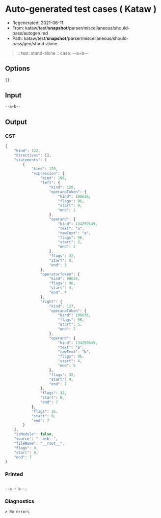 # Auto-generated test cases ( Kataw )
- Regenerated: 2021-06-11
- From: kataw/test/__snapshot__/parser/miscellaneous/should-pass/autogen.md
- Path: kataw/test/__snapshot__/parser/miscellaneous/should-pass/gen/stand-alone
> :: test: stand-alone
> :: case: --a+b--
## Options

`````js
{}
`````
## Input

`````js
--a+b--
`````
## Output

### CST

```javascript
{
    "kind": 122,
    "directives": [],
    "statements": [
        {
            "kind": 120,
            "expression": {
                "kind": 198,
                "left": {
                    "kind": 128,
                    "operandToken": {
                        "kind": 196636,
                        "flags": 96,
                        "start": 0,
                        "end": 2
                    },
                    "operand": {
                        "kind": 134299649,
                        "text": "a",
                        "rawText": "a",
                        "flags": 96,
                        "start": 2,
                        "end": 3
                    },
                    "flags": 32,
                    "start": 0,
                    "end": 3
                },
                "operatorToken": {
                    "kind": 99634,
                    "flags": 96,
                    "start": 3,
                    "end": 4
                },
                "right": {
                    "kind": 127,
                    "operandToken": {
                        "kind": 196636,
                        "flags": 96,
                        "start": 5,
                        "end": 7
                    },
                    "operand": {
                        "kind": 134299649,
                        "text": "b",
                        "rawText": "b",
                        "flags": 96,
                        "start": 4,
                        "end": 5
                    },
                    "flags": 32,
                    "start": 4,
                    "end": 7
                },
                "flags": 32,
                "start": 0,
                "end": 7
            },
            "flags": 16,
            "start": 0,
            "end": 7
        }
    ],
    "isModule": false,
    "source": "--a+b--",
    "fileName": "__root__",
    "flags": 0,
    "start": 0,
    "end": 7
}
```

### Printed

```javascript

--a + b--;
```

### Diagnostics

```javascript
✔ No errors
```

